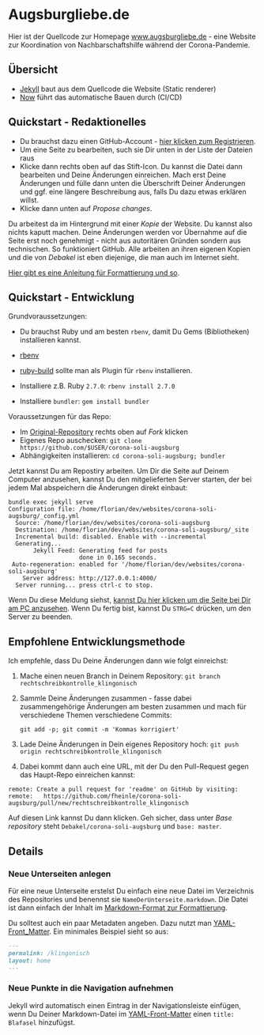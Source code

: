 # Augsburgliebe.de

Hier ist der Quellcode zur Homepage www.augsburgliebe.de - eine Website zur
Koordination von Nachbarschaftshilfe während der Corona-Pandemie.

## Übersicht

* [Jekyll](https://jekyllrb.com/) baut aus dem Quellcode die Website (Static renderer)
* [Now](https://github.com/apps/now) führt das automatische Bauen durch (CI/CD)

## Quickstart - Redaktionelles

* Du brauchst dazu einen GitHub-Account - [hier klicken zum Registrieren](https://github.com/join?source=header-home).
* Um eine Seite zu bearbeiten, such sie Dir unten in der Liste der Dateien raus
* Klicke dann rechts oben auf das Stift-Icon. Du kannst die Datei dann bearbeiten
  und Deine Änderungen einreichen. Mach erst Deine Änderungen und fülle dann unten
  die Überschrift Deiner Änderungen und ggf. eine längere Beschreibung aus, falls
  Du dazu etwas erklären willst.
* Klicke dann unten auf *Propose changes*.

Du arbeitest da im Hintergrund mit einer *Kopie* der Website. Du kannst also nichts
kaputt machen. Deine Änderungen werden vor Übernahme auf die Seite erst noch
genehmigt - nicht aus autoritären Gründen sondern aus technischen. So funktioniert
GitHub. Alle arbeiten an ihren eigenen Kopien und die von *Debakel* ist eben diejenige,
die man auch im Internet sieht.

[Hier gibt es eine Anleitung für Formattierung und so](https://guides.github.com/features/mastering-markdown/).

## Quickstart - Entwicklung

Grundvoraussetzungen:

* Du brauchst Ruby und am besten `rbenv`, damit Du Gems (Bibliotheken) installieren kannst.

* [rbenv](https://github.com/rbenv/rbenv)
* [ruby-build](https://github.com/rbenv/ruby-build) sollte man als Plugin für `rbenv` installieren.
* Installiere z.B. Ruby `2.7.0`: `rbenv install 2.7.0`
* Installiere `bundler`: `gem install bundler`

Voraussetzungen für das Repo:

* Im [Original-Repository](https://github.com/Debakel/corona-soli-augsburg) rechts oben auf *Fork* klicken
* Eigenes Repo auschecken: `git clone https://github.com/$USER/corona-soli-augsburg`
* Abhängigkeiten installieren: `cd corona-soli-augsburg; bundler`

Jetzt kannst Du am Repostiry arbeiten. Um Dir die Seite auf Deinem Computer
anzusehen, kannst Du den mitgelieferten Server starten, der bei jedem Mal
abspeichern die Änderungen direkt einbaut:

```shell
bundle exec jekyll serve
Configuration file: /home/florian/dev/websites/corona-soli-augsburg/_config.yml
  Source: /home/florian/dev/websites/corona-soli-augsburg
  Destination: /home/florian/dev/websites/corona-soli-augsburg/_site
  Incremental build: disabled. Enable with --incremental
  Generating...
       Jekyll Feed: Generating feed for posts
                    done in 0.165 seconds.
 Auto-regeneration: enabled for '/home/florian/dev/websites/corona-soli-augsburg'
    Server address: http://127.0.0.1:4000/
  Server running... press ctrl-c to stop.
```

Wenn Du diese Meldung siehst, [kannst Du hier klicken um die Seite bei Dir
am PC anzusehen](http://127.0.0.1:4000/). Wenn Du fertig bist, kannst Du `STRG=C`
drücken, um den Server zu beenden.

## Empfohlene Entwicklungsmethode

Ich empfehle, dass Du Deine Änderungen dann wie folgt einreichst:

1. Mache einen neuen Branch in Deinem Repository: `git branch rechtschreibkontrolle_klingonisch`
2. Sammle Deine Änderungen zusammen - fasse dabei zusammengehörige Änderungen
   am besten zusammen und mach für verschiedene Themen verschiedene Commits:
   
   `git add -p; git commit -m 'Kommas korrigiert'`
3. Lade Deine Änderungen in Dein eigenes Repository hoch: `git push origin rechtschreibkontrolle_klingonisch`
4. Dabei kommt dann auch eine URL, mit der Du den Pull-Request gegen das Haupt-Repo einreichen kannst:

```git
remote: Create a pull request for 'readme' on GitHub by visiting:
remote:   https://github.com/fheinle/corona-soli-augsburg/pull/new/rechtschreibkontrolle_klingonisch
```

Auf diesen Link kannst Du dann klicken. Geh sicher, dass unter *Base repository* steht `Debakel/corona-soli-augsburg` und `base: master`.

## Details


### Neue Unterseiten anlegen

Für eine neue Unterseite erstelst Du einfach eine neue Datei im Verzeichnis des
Repositories und benennst sie `NameDerUnterseite.markdown`. Die Datei ist dann
einfach der Inhalt im [Markdown-Format zur
Formattierung](https://guides.github.com/features/mastering-markdown/).

Du solltest auch ein paar Metadaten angeben. Dazu nutzt man
[YAML-Front_Matter](https://jekyllrb.com/docs/front-matter/). Ein minimales Beispiel
sieht so aus:

```markdown
---
permalink: /klingonisch
layout: home
---
```

### Neue Punkte in die Navigation aufnehmen

Jekyll wird automatisch einen Eintrag in der Navigationsleiste einfügen, wenn Du
Deiner Markdown-Datei im [YAML-Front-Matter](https://jekyllrb.com/docs/front-matter/)
einen `title: Blafasel` hinzufügst.
